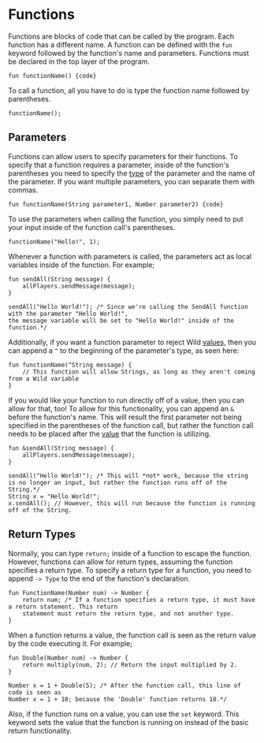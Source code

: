 # Functions
Functions are blocks of code that can be called by the program. Each function has a different name. A function can be defined with the ``fun`` keyword followed by the function's name and parameters. Functions must be declared in the top layer of the program.
``` 
fun functionName() {code}
```
To call a function, all you have to do is type the function name followed by parentheses.
```
functionName();
```

## Parameters
Functions can allow users to specify parameters for their functions. To specify that a function requires a parameter, inside of the function's parentheses you need to specify the [type](Values.md) of the parameter and the name of the parameter. If you want multiple parameters, you can separate them with commas.
```
fun functionName(String parameter1, Number parameter2) {code}
```
To use the parameters when calling the function, you simply need to put your input inside of the function call's parentheses.
```
functionName("Hello!", 1);
```
Whenever a function with parameters is called, the parameters act as local variables inside of the function.
For example;
```
fun sendAll(String message) {
	allPlayers.sendMessage(message);
}

sendAll("Hello World!"); /* Since we're calling the SendAll function with the parameter "Hello World!",
the message variable will be set to "Hello World!" inside of the function.*/
```

Additionally, if you want a function parameter to reject Wild [values](Values.md), then you can append a ``^`` to the beginning of the parameter's type, as seen here:
```
fun functionName(^String message) {
	// This function will allow Strings, as long as they aren't coming from a Wild variable
}
```

If you would like your function to run directly off of a value, then you can allow for that, too! To allow for this functionality, you can append an `&` before the function's name. This will result the first parameter not being specified in the parentheses of the function call, but rather the function call needs to be placed after the [value](Values.md) that the function is utilizing.
```
fun &sendAll(String message) {
	allPlayers.sendMessage(message);
}

sendAll("Hello World!"); /* This will *not* work, because the string is no longer an input, but rather the function runs off of the String.*/
String x = "Hello World!";
x.sendAll(); // However, this will run because the function is running off of the String.
```

## Return Types
Normally, you can type ``return;`` inside of a function to escape the function. However, functions can allow for return types, assuming the function specifies a return type.
To specify a return type for a function, you need to append ``-> Type`` to the end of the function's declaration.
```
fun FunctionName(Number num) -> Number {
	return num; /* If a function specifies a return type, it must have a return statement. This return
	statement must return the return type, and not another type.
}
```

When a function returns a value, the function call is seen as the return value by the code executing it.
For example;
```
fun Double(Number num) -> Number {
	return multiply(num, 2); // Return the input multiplied by 2.
}

Number x = 1 + Double(5); /* After the function call, this line of code is seen as
Number x = 1 + 10; because the 'Double' function returns 10.*/
```

Also, if the function runs on a value, you can use the ``set`` keyword. This keyword sets the value that the function is running on instead of the basic return functionality.
